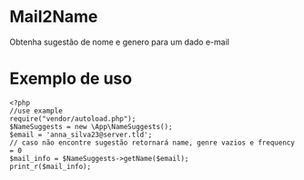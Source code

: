 # Mail2Name
Obtenha sugestão de nome e genero para um dado e-mail
# Exemplo de uso
```
<?php
//use example
require("vendor/autoload.php");
$NameSuggests = new \App\NameSuggests();
$email = 'anna_silva23@server.tld';
// caso não encontre sugestão retornará name, genre vazios e frequency = 0
$mail_info = $NameSuggests->getName($email);
print_r($mail_info);
```

